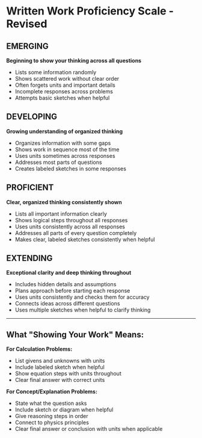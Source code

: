 # Written Work Proficiency Scale - Revised

## EMERGING
**Beginning to show your thinking across all questions**

- Lists some information randomly
- Shows scattered work without clear order
- Often forgets units and important details
- Incomplete responses across problems
- Attempts basic sketches when helpful

## DEVELOPING  
**Growing understanding of organized thinking**

- Organizes information with some gaps
- Shows work in sequence most of the time
- Uses units sometimes across responses
- Addresses most parts of questions
- Creates labeled sketches in some responses

## PROFICIENT
**Clear, organized thinking consistently shown**

- Lists all important information clearly
- Shows logical steps throughout all responses
- Uses units consistently across all responses
- Addresses all parts of every question completely
- Makes clear, labeled sketches consistently when helpful

## EXTENDING
**Exceptional clarity and deep thinking throughout**

- Includes hidden details and assumptions
- Plans approach before starting each response
- Uses units consistently and checks them for accuracy
- Connects ideas across different questions
- Uses multiple sketches when helpful to clarify thinking

---

## What "Showing Your Work" Means:

**For Calculation Problems:**
- List givens and unknowns with units
- Include labeled sketch when helpful
- Show equation steps with units throughout
- Clear final answer with correct units

**For Concept/Explanation Problems:**  
- State what the question asks
- Include sketch or diagram when helpful
- Give reasoning steps in order
- Connect to physics principles
- Clear final answer or conclusion with units when applicable